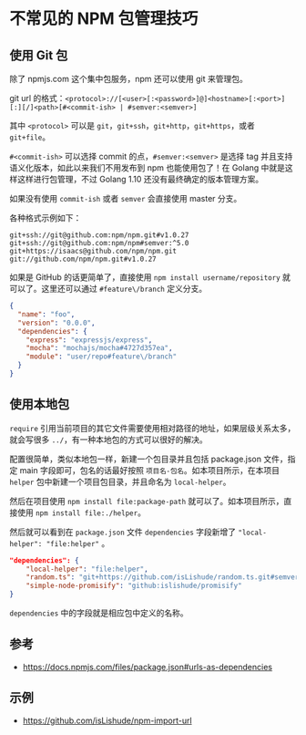 # 不常见的 NPM 包管理技巧

## 使用 Git 包 

除了 npmjs.com 这个集中包服务，npm 还可以使用 git 来管理包。

git url 的格式：`<protocol>://[<user>[:<password>]@]<hostname>[:<port>][:][/]<path>[#<commit-ish> | #semver:<semver>]`

其中 `<protocol>` 可以是 `git`，`git+ssh`，`git+http`，`git+https`，或者 `git+file`。

`#<commit-ish>` 可以选择 commit 的点，`#semver:<semver>` 是选择 tag 并且支持语义化版本，如此以来我们不用发布到 npm 也能使用包了！在 Golang 中就是这样这样进行包管理，不过 Golang 1.10 还没有最终确定的版本管理方案。

如果没有使用 `commit-ish` 或者 `semver` 会直接使用 master 分支。

各种格式示例如下：

```
git+ssh://git@github.com:npm/npm.git#v1.0.27
git+ssh://git@github.com:npm/npm#semver:^5.0
git+https://isaacs@github.com/npm/npm.git
git://github.com/npm/npm.git#v1.0.27
```

如果是 GitHub 的话更简单了，直接使用 `npm install username/repository` 就可以了。这里还可以通过 `#feature\/branch` 定义分支。

```json
{
  "name": "foo",
  "version": "0.0.0",
  "dependencies": {
    "express": "expressjs/express",
    "mocha": "mochajs/mocha#4727d357ea",
    "module": "user/repo#feature\/branch"
  }
}
```

## 使用本地包

`require` 引用当前项目的其它文件需要使用相对路径的地址，如果层级关系太多，就会写很多 `../`，有一种本地包的方式可以很好的解决。

配置很简单，类似本地包一样，新建一个包目录并且包括 package.json 文件，指定 main 字段即可，包名的话最好按照 `项目名-包名`。如本项目所示，在本项目 `helper` 包中新建一个项目包目录，并且命名为 `local-helper`。

然后在项目使用 `npm install file:package-path` 就可以了。如本项目所示，直接使用 `npm install file:./helper`。

然后就可以看到在 `package.json` 文件 `dependencies` 字段新增了 `"local-helper": "file:helper"` 。

```json
"dependencies": {
    "local-helper": "file:helper",
    "random.ts": "git+https://github.com/isLishude/random.ts.git#semver:2.0.0",
    "simple-node-promisify": "github:islishude/promisify"
}
```

`dependencies` 中的字段就是相应包中定义的名称。

## 参考

- https://docs.npmjs.com/files/package.json#urls-as-dependencies

## 示例
- https://github.com/isLishude/npm-import-url